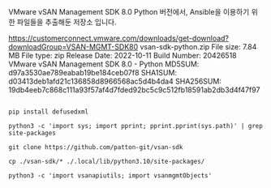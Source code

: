 VMware vSAN Management SDK 8.0  Python 버전에서, Ansible을 이용하기 위한 파일들을 추출해둔 저장소 입니다.


https://customerconnect.vmware.com/downloads/get-download?downloadGroup=VSAN-MGMT-SDK80
vsan-sdk-python.zip
File size: 7.84 MB
File type: zip
Release Date: 2022-10-11
Build Number: 20426518
VMware vSAN Management SDK 8.0 - Python
MD5SUM: d97a3530ae789eabab19be184ceb07f8
SHA1SUM: d03413deb1afd21c136858d8966568ac5d4b4da4
SHA256SUM: 19db4eeb7c868c111a93f57af4d7fded92bc5c9c512fb18591ab2db3d4f47f97


<pre><code>
pip install defusedxml

python3 -c 'import sys; import pprint; pprint.pprint(sys.path)' | grep site-packages

git clone https://github.com/patton-git/vsan-sdk

cp ./vsan-sdk/* ./.local/lib/python3.10/site-packages/

python3 -c 'import vsanapiutils; import vsanmgmtObjects'
</code></pre> 
